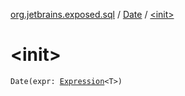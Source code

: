 [org.jetbrains.exposed.sql](../index.md) / [Date](index.md) / [&lt;init&gt;](.)

# &lt;init&gt;

`Date(expr: `[`Expression`](../-expression/index.md)`<T>)`